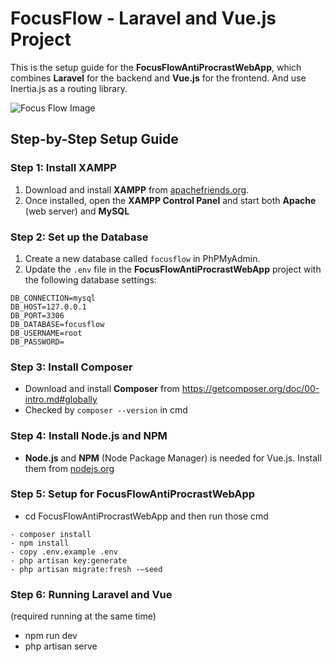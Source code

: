 # FocusFlow - Laravel and Vue.js Project

This is the setup guide for the **FocusFlowAntiProcrastWebApp**, which combines **Laravel** for the backend and **Vue.js** for the frontend. And use Inertia.js as a routing library.

![Focus Flow Image](https://github.com/user-attachments/assets/d7908628-f5ca-4a56-a6b0-8431879f8caa)


## Step-by-Step Setup Guide

### Step 1: Install XAMPP
1. Download and install **XAMPP** from [apachefriends.org](https://www.apachefriends.org/index.html).
2. Once installed, open the **XAMPP Control Panel** and start both **Apache** (web server) and **MySQL**

### Step 2: Set up the Database
1. Create a new database called `focusflow` in PhPMyAdmin.
2. Update the `.env` file in the **FocusFlowAntiProcrastWebApp** project with the following database settings:
```
DB_CONNECTION=mysql
DB_HOST=127.0.0.1
DB_PORT=3306
DB_DATABASE=focusflow
DB_USERNAME=root
DB_PASSWORD=
```

### Step 3: Install Composer

- Download and install **Composer** from https://getcomposer.org/doc/00-intro.md#globally
- Checked by `composer --version` in cmd

### Step 4: Install Node.js and NPM

- **Node.js** and **NPM** (Node Package Manager) is needed for Vue.js. Install them from [nodejs.org](https://nodejs.org/)
### Step 5: Setup for FocusFlowAntiProcrastWebApp

- cd FocusFlowAntiProcrastWebApp and then run those cmd
```
- composer install
- npm install
- copy .env.example .env
- php artisan key:generate
- php artisan migrate:fresh -—seed
```


### Step 6: Running Laravel and Vue 

(required running at the same time)
- npm run dev
- php artisan serve

